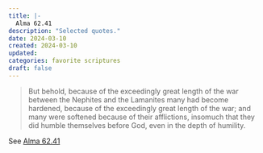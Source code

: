 ```yaml
---
title: |-
  Alma 62.41
description: "Selected quotes."
date: 2024-03-10
created: 2024-03-10
updated: 
categories: favorite scriptures
draft: false
---
```


> But behold, because of the exceedingly great length of the war between the Nephites and the Lamanites many had become hardened, because of the exceedingly great length of the war; and many were softened because of their afflictions, insomuch that they did humble themselves before God, even in the depth of humility.

See [Alma 62.41](https://www.churchofjesuschrist.org/study/scriptures/bofm/alma/62?id=p41&lang=eng#p41)
